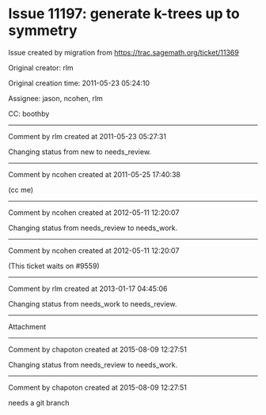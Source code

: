 # Issue 11197: generate k-trees up to symmetry

Issue created by migration from https://trac.sagemath.org/ticket/11369

Original creator: rlm

Original creation time: 2011-05-23 05:24:10

Assignee: jason, ncohen, rlm

CC:  boothby




---

Comment by rlm created at 2011-05-23 05:27:31

Changing status from new to needs_review.


---

Comment by ncohen created at 2011-05-25 17:40:38

(cc me)


---

Comment by ncohen created at 2012-05-11 12:20:07

Changing status from needs_review to needs_work.


---

Comment by ncohen created at 2012-05-11 12:20:07

(This ticket waits on #9559)


---

Comment by rlm created at 2013-01-17 04:45:06

Changing status from needs_work to needs_review.


---

Attachment


---

Comment by chapoton created at 2015-08-09 12:27:51

Changing status from needs_review to needs_work.


---

Comment by chapoton created at 2015-08-09 12:27:51

needs a git branch
